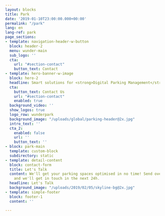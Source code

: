 ```yaml
---
layout: blocks
title: Park
date: '2019-01-10T23:00:00.000+00:00'
permalink: "/park"
lang: en
lang-ref: park
page_sections:
- template: navigation-header-w-button
  block: header-2
  menu: wunder-main
  sub_logo: ''
  cta:
    url: "#section-contact"
    button_text: Contact
- template: hero-banner-w-image
  block: hero-2
  headline: Smart solutions for <strong>Digital Parking Management</strong>
  cta:
    button_text: Contact Us
    url: "#section-contact"
    enabled: true
  background_video: ''
  show_logos: true
  logo_row: wunderpark
  background_image: "/uploads/global/parking-header@2x.jpg"
  intro_text: ''
  cta_2:
    enabled: false
    url: ''
    button_text: ''
- block: park-main
  template: custom-block
  subdirectory: static
- template: detail-content
  block: contact-form
  title: Let's Talk
  content: We'll get your parking spaces optimised in no time! Send over your info
    and we'll get in touch in the next 24h.
  headline: Let's Talk
  background_image: "/uploads/2019/02/05/skyline-bg@2x.jpg"
- template: simple-footer
  block: footer-1
  content: ''

---
```

